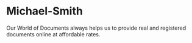 # Michael-Smith
Our World of Documents always helps us to provide real and registered documents online at affordable rates. 
